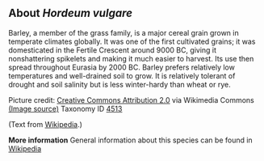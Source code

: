 **About *Hordeum vulgare***
-------------------------
Barley, a member of the grass family, is a major cereal grain grown in 
temperate climates globally. It was one of the first cultivated 
grains; it was domesticated in the Fertile Crescent around 9000 BC, 
giving it nonshattering spikelets and making it much easier to 
harvest. Its use then spread throughout Eurasia by 2000 BC. Barley 
prefers relatively low temperatures and well-drained soil to grow. It 
is relatively tolerant of drought and soil salinity but is less 
winter-hardy than wheat or rye.


Picture credit: [Creative Commons Attribution 2.0](https://creativecommons.org/licenses/by/2.0) via Wikimedia Commons [(Image source)](https://en.wikipedia.org/wiki/File:Barley_(Hordeum_vulgare)_-_United_States_National_Arboretum_-_24_May_2009.jpg)
Taxonomy ID [4513](https://www.uniprot.org/taxonomy/4513)

(Text from [Wikipedia](https://en.wikipedia.org/).)

**More information**
General information about this species can be found in [Wikipedia](https://en.wikipedia.org/wiki/Barley)
